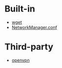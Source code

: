 # Built-in
- [wget](https://linux.die.net/man/1/wget)
- [NetworkManager.conf](https://linux.die.net/man/5/networkmanager.conf)

# Third-party
- [openvpn](https://linux.die.net/man/8/openvpn)
